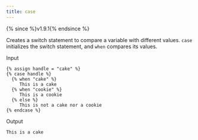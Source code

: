 ```yaml
---
title: case
---
```


{% since %}v1.9.1{% endsince %}

Creates a switch statement to compare a variable with different values. `case` initializes the switch statement, and `when` compares its values.

Input
```liquid
{% assign handle = "cake" %}
{% case handle %}
  {% when "cake" %}
     This is a cake
  {% when "cookie" %}
     This is a cookie
  {% else %}
     This is not a cake nor a cookie
{% endcase %}
```

Output
```text
This is a cake
```
